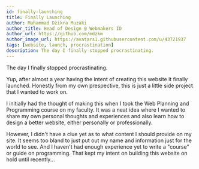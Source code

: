 ```yaml
---
id: finally-launching
title: Finally Launching
author: Muhammad Dzikra Muzaki
author_title: Head of Design @ Webmakers ID
author_url: https://github.com/mdzkm
author_image_url: https://avatars1.githubusercontent.com/u/43721937
tags: [website, launch, procrastination]
description: The day I finally stopped procrastinating.
---
```


The day I finally stopped procrastinating.

<!--truncate-->

Yup, after almost a year having the intent of creating this website it finally launched. Honestly from my own prespective, this is just a little side project that I wanted to work on.

I initially had the thought of making this when I took the Web Planning and Programming course on my faculty. It was a neat idea where I wanted to share my own personal thoughts and experiences and also learn how to design a better website, either personally or professionally.

However, I didn't have a clue yet as to what content I should provide on my site. It seems too bland to just put out my name and information just for the world to see. And I haven't had enough experience yet to write a "course" or guide on programming. That kept my intent on building this website on hold until recently...
